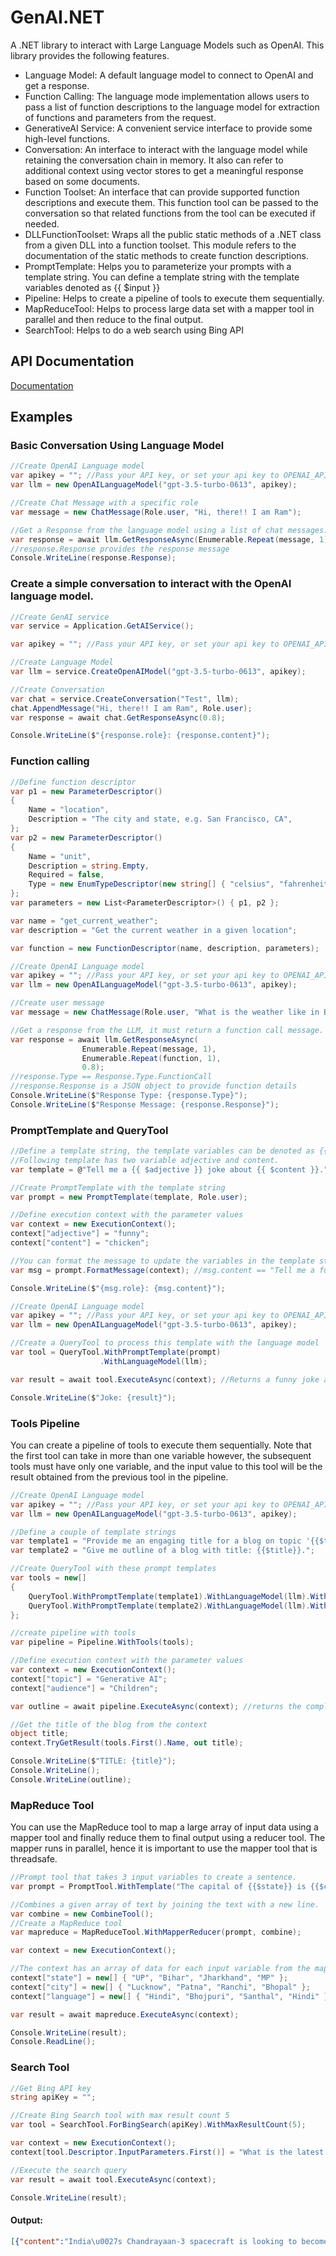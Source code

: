 # GenAI.NET
A .NET library to interact with Large Language Models such as OpenAI. This library provides the following features.
- Language Model: A default language model to connect to OpenAI and get a response.
- Function Calling: The language mode implementation allows users to pass a list of function descriptions to the language model for extraction of functions and parameters from the request.
- GenerativeAI Service: A convenient service interface to provide some high-level functions.
- Conversation: An interface to interact with the language model while retaining the conversation chain in memory. It also can refer to additional context using vector stores to get a meaningful response based on some documents.
- Function Toolset: An interface that can provide supported function descriptions and execute them. This function tool can be passed to the conversation so that related functions from the tool can be executed if needed.
- DLLFunctionToolset: Wraps all the public static methods of a .NET class from a given DLL into a function toolset. This module refers to the documentation of the static methods to create function descriptions.
- PromptTemplate: Helps you to parameterize your prompts with a template string. You can define a template string with the template variables denoted as {{ $input }}
- Pipeline: Helps to create a pipeline of tools to execute them sequentially.
- MapReduceTool: Helps to process large data set with a mapper tool in parallel and then reduce to the final output.
- SearchTool: Helps to do a web search using Bing API

## API Documentation
[Documentation](https://github.com/automaze1/GenAI.NET/blob/main/docs/index.md)

## Examples
### Basic Conversation Using Language Model

```csharp
//Create OpenAI Language model
var apikey = ""; //Pass your API key, or set your api key to OPENAI_API_KEY environment variable
var llm = new OpenAILanguageModel("gpt-3.5-turbo-0613", apikey);

//Create Chat Message with a specific role
var message = new ChatMessage(Role.user, "Hi, there!! I am Ram");

//Get a Response from the language model using a list of chat messages.
var response = await llm.GetResponseAsync(Enumerable.Repeat(message, 1), 0.8);
//response.Response provides the response message
Console.WriteLine(response.Response);
```

### Create a simple conversation to interact with the OpenAI language model.

```csharp
//Create GenAI service
var service = Application.GetAIService();

var apikey = ""; //Pass your API key, or set your api key to OPENAI_API_KEY environment variable

//Create Language Model
var llm = service.CreateOpenAIModel("gpt-3.5-turbo-0613", apikey);

//Create Conversation
var chat = service.CreateConversation("Test", llm);
chat.AppendMessage("Hi, there!! I am Ram", Role.user);
var response = await chat.GetResponseAsync(0.8);

Console.WriteLine($"{response.role}: {response.content}");
```

### Function calling

```csharp
//Define function descriptor
var p1 = new ParameterDescriptor()
{
    Name = "location",
    Description = "The city and state, e.g. San Francisco, CA",
};
var p2 = new ParameterDescriptor()
{
    Name = "unit",
    Description = string.Empty,
    Required = false,
    Type = new EnumTypeDescriptor(new string[] { "celsius", "fahrenheit" }),
};
var parameters = new List<ParameterDescriptor>() { p1, p2 };

var name = "get_current_weather";
var description = "Get the current weather in a given location";

var function = new FunctionDescriptor(name, description, parameters);

//Create OpenAI Language model
var apikey = ""; //Pass your API key, or set your api key to OPENAI_API_KEY environment variable
var llm = new OpenAILanguageModel("gpt-3.5-turbo-0613", apikey);

//Create user message
var message = new ChatMessage(Role.user, "What is the weather like in Boston?");

//Get a response from the LLM, it must return a function call message.
var response = await llm.GetResponseAsync(
                Enumerable.Repeat(message, 1),
                Enumerable.Repeat(function, 1),
                0.8);
//response.Type == Response.Type.FunctionCall
//response.Response is a JSON object to provide function details
Console.WriteLine($"Response Type: {response.Type}");
Console.WriteLine($"Response Message: {response.Response}");
```
### PromptTemplate and QueryTool

```csharp
//Define a template string, the template variables can be denoted as {{ $input }}
//Following template has two variable adjective and content.
var template = @"Tell me a {{ $adjective }} joke about {{ $content }}.";

//Create PromptTemplate with the template string
var prompt = new PromptTemplate(template, Role.user);

//Define execution context with the parameter values
var context = new ExecutionContext();
context["adjective"] = "funny";
context["content"] = "chicken";

//You can format the message to update the variables in the template string to get the message
var msg = prompt.FormatMessage(context); //msg.content == "Tell me a funny joke about chicken."

Console.WriteLine($"{msg.role}: {msg.content}");

//Create OpenAI Language model
var apikey = ""; //Pass your API key, or set your api key to OPENAI_API_KEY environment variable
var llm = new OpenAILanguageModel("gpt-3.5-turbo-0613", apikey);

//Create a QueryTool to process this template with the language model
var tool = QueryTool.WithPromptTemplate(prompt)
                    .WithLanguageModel(llm);

var result = await tool.ExecuteAsync(context); //Returns a funny joke about chicken

Console.WriteLine($"Joke: {result}");
```
### Tools Pipeline
You can create a pipeline of tools to execute them sequentially. Note that the first tool can take in more than one variable however, the subsequent tools must have only one variable, and the input value to this tool will be the result obtained from the previous tool in the pipeline. 

```csharp
//Create OpenAI Language model
var apikey = ""; //Pass your API key, or set your api key to OPENAI_API_KEY environment variable
var llm = new OpenAILanguageModel("gpt-3.5-turbo-0613", apikey);

//Define a couple of template strings
var template1 = "Provide me an engaging title for a blog on topic '{{$topic}}' for '{{$audience}}'.";
var template2 = "Give me outline of a blog with title: {{$title}}.";

//Create QueryTool with these prompt templates
var tools = new[]
{
    QueryTool.WithPromptTemplate(template1).WithLanguageModel(llm).WithName("Tool_1"),
    QueryTool.WithPromptTemplate(template2).WithLanguageModel(llm).WithName("Tool_2"),
};

//create pipeline with tools
var pipeline = Pipeline.WithTools(tools);

//Define execution context with the parameter values
var context = new ExecutionContext();
context["topic"] = "Generative AI";
context["audience"] = "Children";

var outline = await pipeline.ExecuteAsync(context); //returns the complete outline for the Blog

//Get the title of the blog from the context
object title;
context.TryGetResult(tools.First().Name, out title);

Console.WriteLine($"TITLE: {title}");
Console.WriteLine();
Console.WriteLine(outline);
```
### MapReduce Tool
You can use the MapReduce tool to map a large array of input data using a mapper tool and finally reduce them to final output using a reducer tool. The mapper runs in parallel, hence it is important to use the mapper tool that is threadsafe.

```csharp
//Prompt tool that takes 3 input variables to create a sentence.
var prompt = PromptTool.WithTemplate("The capital of {{$state}} is {{$city}} and '{{$language}}' is the most popular language there.");

//Combines a given array of text by joining the text with a new line.
var combine = new CombineTool();
//Create a MapReduce tool
var mapreduce = MapReduceTool.WithMapperReducer(prompt, combine);

var context = new ExecutionContext();

//The context has an array of data for each input variable from the mapper tool.
context["state"] = new[] { "UP", "Bihar", "Jharkhand", "MP" };
context["city"] = new[] { "Lucknow", "Patna", "Ranchi", "Bhopal" };
context["language"] = new[] { "Hindi", "Bhojpuri", "Santhal", "Hindi" };

var result = await mapreduce.ExecuteAsync(context);

Console.WriteLine(result);
Console.ReadLine();
```

### Search Tool

```csharp
//Get Bing API key
string apiKey = "";

//Create Bing Search tool with max result count 5
var tool = SearchTool.ForBingSearch(apiKey).WithMaxResultCount(5);

var context = new ExecutionContext();
context[tool.Descriptor.InputParameters.First()] = "What is the latest update on India's moon mission?";

//Execute the search query
var result = await tool.ExecuteAsync(context);

Console.WriteLine(result);
```

#### Output:

```JSON
[{"content":"India\u0027s Chandrayaan-3 spacecraft is looking to become the first ever to land on the moon\u0027s south pole, just days after a Russian attempt ended in a crash. The region\u0027s shadowed craters are believed to contain water ice that could help make a permanent lunar base for humans a reality. Wednesday 23 August 2023 11:25, UK India LIVE","reference":"https://news.sky.com/story/india-moon-landing-live-updates-chandrayaan-3-making-historic-bid-to-reach-south-pole-of-lunar-surface-12945600"},{"content":"Chandrayaan-3, India's latest mission to the moon, is set to undertake its key final stage today as the unmanned spacecraft attempts a soft landing on the lunar surface - 40 days after its...","reference":"https://techcrunch.com/2023/08/22/chandrayaan-3-landing-moon-live/"},{"content":"Chandrayaan-3 Moon Landing Successful: India has created history as it became the first country to land on the South Pole of lunar surface. PM Modi congratulated Indians and space scientists...","reference":"https://www.livemint.com/science/news/chandrayaan3-live-updates-chandrayaan-landing-time-india-isro-lunar-landing-isro-moon-mission-vikram-lander-space-news-11692751244259.html"},{"content":"India Moon Landing In Latest Moon Race, India Aims to Claim First Successful Southern Pole Landing Days after a Russian lunar landing failed, India will try to explore with its...","reference":"https://www.nytimes.com/live/2023/08/23/science/india-moon-landing-chandrayaan-3"}]
```
